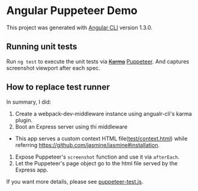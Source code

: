 # Angular Puppeteer Demo

This project was generated with [Angular CLI](https://github.com/angular/angular-cli) version 1.3.0.

## Running unit tests

Run `ng test` to execute the unit tests via ~~[Karma](https://karma-runner.github.io)~~ [Puppeteer](https://github.com/GoogleChrome/puppeteer).
And captures screenshot viewport after each spec.

## How to replace test runner

In summary, I did:

1. Create a webpack-dev-middleware instance using angualr-cli's karma plugin.
1. Boot an Express server using thi middleware
  - This app serves a custom context HTML file([test/context.html](blob/master/test/context.html)) while referring https://github.com/jasmine/jasmine#installation.
1. Expose Puppeteer's `screenshot` function and use it via `afterEach`.
1. Let the Puppeteer's page object go to the html file served by the Express app.

If you want more details, please see [puppeteer-test.js](blob/master/puppeteer-test.js).
